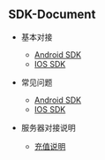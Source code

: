 ## SDK-Document

* 基本对接
    * [Android SDK](android.md)
    * [IOS SDK](ios.md)

* 常见问题
    * [Android SDK](android.question.md)
    * [IOS SDK](ios.question.md)

* 服务器对接说明
    * [充值说明](payment.md)





